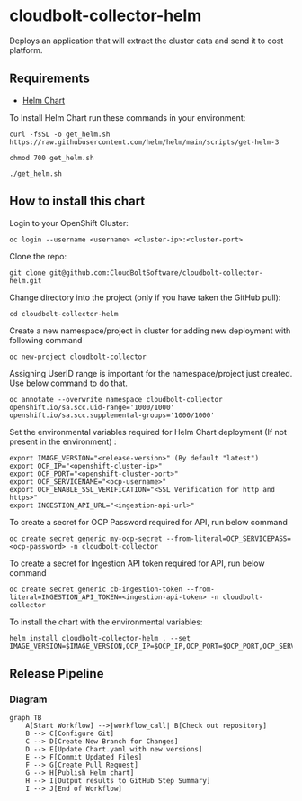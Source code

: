 # cloudbolt-collector-helm

Deploys an application that will extract the cluster data and send it to cost platform.

## Requirements
- [Helm Chart](https://helm.sh/docs/)

To Install Helm Chart run these commands in your environment:
```console
curl -fsSL -o get_helm.sh https://raw.githubusercontent.com/helm/helm/main/scripts/get-helm-3
```
```console
chmod 700 get_helm.sh
```
```console
./get_helm.sh
```


## How to install this chart
Login to your OpenShift Cluster:

```console
oc login --username <username> <cluster-ip>:<cluster-port>
```
Clone the repo:

```console
git clone git@github.com:CloudBoltSoftware/cloudbolt-collector-helm.git
```

Change directory into the project (only if you have taken the GitHub pull):

```console
cd cloudbolt-collector-helm
```
Create a new namespace/project in cluster for adding new deployment with following command

```console
oc new-project cloudbolt-collector
```
Assigning UserID range is important for the namespace/project just created. Use below command to do that.

```console
oc annotate --overwrite namespace cloudbolt-collector openshift.io/sa.scc.uid-range='1000/1000' openshift.io/sa.scc.supplemental-groups='1000/1000'
```
Set the environmental variables required for Helm Chart deployment (If not present in the environment) :

```console
export IMAGE_VERSION="<release-version>" (By default "latest")
export OCP_IP="<openshift-cluster-ip>"
export OCP_PORT="<openshift-cluster-port>"
export OCP_SERVICENAME="<ocp-username>"
export OCP_ENABLE_SSL_VERIFICATION="<SSL Verification for http and https>"
export INGESTION_API_URL="<ingestion-api-url>"
```
To create a secret for OCP Password required for API, run below command
```console
oc create secret generic my-ocp-secret --from-literal=OCP_SERVICEPASS=<ocp-password> -n cloudbolt-collector
```
To create a secret for Ingestion API token required for API, run below command
```console
oc create secret generic cb-ingestion-token --from-literal=INGESTION_API_TOKEN=<ingestion-api-token> -n cloudbolt-collector
```
To install the chart with the environmental variables:

```console
helm install cloudbolt-collector-helm . --set IMAGE_VERSION=$IMAGE_VERSION,OCP_IP=$OCP_IP,OCP_PORT=$OCP_PORT,OCP_SERVICENAME=$OCP_SERVICENAME,OCP_ENABLE_SSL_VERIFICATION=$OCP_ENABLE_SSL_VERIFICATION,INGESTION_API_URL=$INGESTION_API_URL
```

## Release Pipeline
### Diagram
```mermaid
graph TB
    A[Start Workflow] -->|workflow_call| B[Check out repository]
    B --> C[Configure Git]
    C --> D[Create New Branch for Changes]
    D --> E[Update Chart.yaml with new versions]
    E --> F[Commit Updated Files]
    F --> G[Create Pull Request]
    G --> H[Publish Helm chart]
    H --> I[Output results to GitHub Step Summary]
    I --> J[End of Workflow]
```
